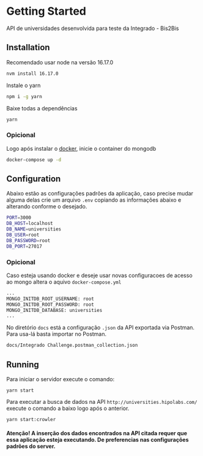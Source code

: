 # Getting Started

API de universidades desenvolvida para teste da Integrado - Bis2Bis

## Installation

Recomendado usar node na versão 16.17.0

```bash
nvm install 16.17.0
```
Instale o yarn
```bash
npm i -g yarn
```
Baixe todas a dependências
```bash
yarn
```
### Opicional
Logo após instalar o [docker](https://docs.docker.com/engine/install/ubuntu/), inicie o container do mongodb
```bash
docker-compose up -d
```
## Configuration
Abaixo estão as configurações padrões da aplicação, caso precise mudar alguma delas crie um arquivo `.env` copiando as informações abaixo e alterando conforme o desejado.
```bash
PORT=3000
DB_HOST=localhost
DB_NAME=universities
DB_USER=root
DB_PASSWORD=root
DB_PORT=27017
```
### Opicional
Caso esteja usando docker e deseje usar novas configuracoes de acesso ao mongo altera o aquivo `docker-compose.yml`
```bash
...
MONGO_INITDB_ROOT_USERNAME: root
MONGO_INITDB_ROOT_PASSWORD: root
MONGO_INITDB_DATABASE: universities
...
```
No diretório `docs` está a configuração `.json` da API exportada via Postman. Para usa-lá basta importar no Postman.
```bash
docs/Integrado Challenge.postman_collection.json
```
## Running
Para iniciar o servidor execute o comando:
```base
yarn start
```
Para executar a busca de dados na API `http://universities.hipolabs.com/` execute o comando a baixo logo após o anterior.
```
yarn start:crowler
```
#### Atenção! A inserção dos dados encontrados na API citada requer que essa aplicação esteja executando. De preferencias nas configurações padrões do server.
